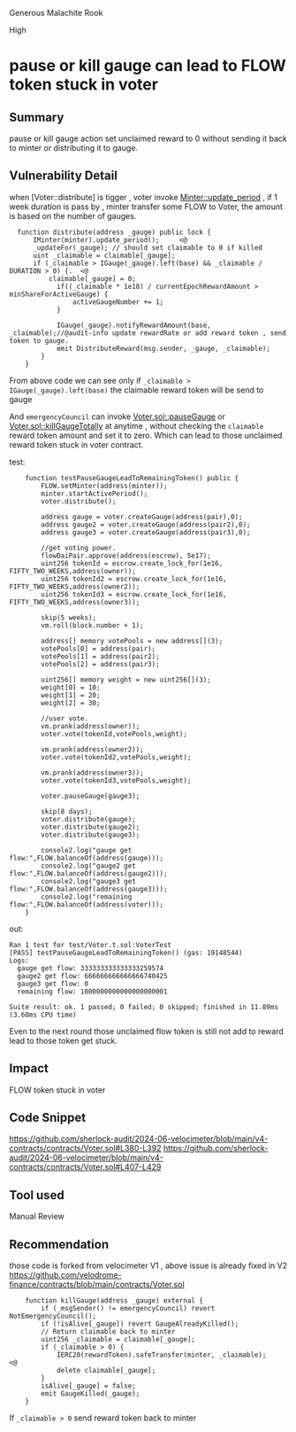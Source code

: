 Generous Malachite Rook

High

# pause or kill gauge can lead to FLOW token stuck in voter

## Summary
pause or kill gauge action set unclaimed reward to 0 without sending it back to minter or distributing it to gauge.

## Vulnerability Detail
when [Voter::distribute] is tigger , voter invoke [Minter::update_period]() , if 1 week duration is pass by , minter transfer some FLOW to Voter, the amount is based on the number of gauges.
```solidity
  function distribute(address _gauge) public lock {
      IMinter(minter).update_period();     <@
      _updateFor(_gauge); // should set claimable to 0 if killed
      uint _claimable = claimable[_gauge];
      if (_claimable > IGauge(_gauge).left(base) && _claimable / DURATION > 0) {.  <@
          claimable[_gauge] = 0;
            if((_claimable * 1e18) / currentEpochRewardAmount > minShareForActiveGauge) {
                activeGaugeNumber += 1;
            }

            IGauge(_gauge).notifyRewardAmount(base, _claimable);//@audit-info update rewardRate or add reward token , send token to gauge.
            emit DistributeReward(msg.sender, _gauge, _claimable);
        }
    }
```
From above code we can see only if `_claimable > IGauge(_gauge).left(base)` the claimable reward token will be send to gauge 

And `emergencyCouncil` can invoke [Voter.sol::pauseGauge](https://github.com/sherlock-audit/2024-06-velocimeter/blob/main/v4-contracts/contracts/Voter.sol#L380-L392) or [Voter.sol::killGaugeTotally](https://github.com/sherlock-audit/2024-06-velocimeter/blob/main/v4-contracts/contracts/Voter.sol#L407-L429) at anytime , without checking the `claimable` reward token amount and set it to zero. Which can lead to those unclaimed reward token stuck in voter contract.

test:
```solidity
    function testPauseGaugeLeadToRemainingToken() public {
        FLOW.setMinter(address(minter));
        minter.startActivePeriod();
        voter.distribute();

        address gauge = voter.createGauge(address(pair),0);
        address gauge2 = voter.createGauge(address(pair2),0);
        address gauge3 = voter.createGauge(address(pair3),0);

        //get voting power.
        flowDaiPair.approve(address(escrow), 5e17);
        uint256 tokenId = escrow.create_lock_for(1e16, FIFTY_TWO_WEEKS,address(owner));
        uint256 tokenId2 = escrow.create_lock_for(1e16, FIFTY_TWO_WEEKS,address(owner2));
        uint256 tokenId3 = escrow.create_lock_for(1e16, FIFTY_TWO_WEEKS,address(owner3));

        skip(5 weeks);
        vm.roll(block.number + 1);

        address[] memory votePools = new address[](3);
        votePools[0] = address(pair);
        votePools[1] = address(pair2);
        votePools[2] = address(pair3);

        uint256[] memory weight = new uint256[](3);
        weight[0] = 10;
        weight[1] = 20;
        weight[2] = 30;

        //user vote.
        vm.prank(address(owner));
        voter.vote(tokenId,votePools,weight);

        vm.prank(address(owner2));
        voter.vote(tokenId2,votePools,weight);
 
        vm.prank(address(owner3));
        voter.vote(tokenId3,votePools,weight);

        voter.pauseGauge(gauge3);

        skip(8 days);
        voter.distribute(gauge);
        voter.distribute(gauge2);
        voter.distribute(gauge3);

        console2.log("gauge get flow:",FLOW.balanceOf(address(gauge)));
        console2.log("gauge2 get flow:",FLOW.balanceOf(address(gauge2)));
        console2.log("gauge3 get flow:",FLOW.balanceOf(address(gauge3)));
        console2.log("remaining flow:",FLOW.balanceOf(address(voter)));
    }
```

out:
```shell
Ran 1 test for test/Voter.t.sol:VoterTest
[PASS] testPauseGaugeLeadToRemainingToken() (gas: 19148544)
Logs:
  gauge get flow: 333333333333333259574
  gauge2 get flow: 666666666666666740425
  gauge3 get flow: 0
  remaining flow: 1000000000000000000001

Suite result: ok. 1 passed; 0 failed; 0 skipped; finished in 11.89ms (3.68ms CPU time)
```
Even to the next round those unclaimed flow token is still not add to reward lead to those token get stuck.

## Impact
FLOW token stuck in voter
## Code Snippet
https://github.com/sherlock-audit/2024-06-velocimeter/blob/main/v4-contracts/contracts/Voter.sol#L380-L392
https://github.com/sherlock-audit/2024-06-velocimeter/blob/main/v4-contracts/contracts/Voter.sol#L407-L429

## Tool used

Manual Review

## Recommendation
those code is forked from velocimeter V1 , above issue is already fixed in V2
<https://github.com/velodrome-finance/contracts/blob/main/contracts/Voter.sol>
```solidity
    function killGauge(address _gauge) external {
        if (_msgSender() != emergencyCouncil) revert NotEmergencyCouncil();
        if (!isAlive[_gauge]) revert GaugeAlreadyKilled();
        // Return claimable back to minter
        uint256 _claimable = claimable[_gauge];
        if (_claimable > 0) {
            IERC20(rewardToken).safeTransfer(minter, _claimable);    <@
            delete claimable[_gauge];
        }
        isAlive[_gauge] = false;
        emit GaugeKilled(_gauge);
    }
```
If `_claimable > 0` send reward token back to minter